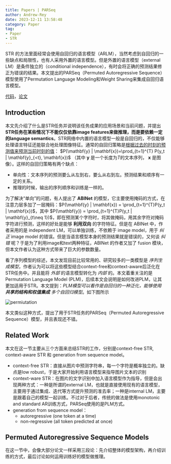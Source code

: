 ```yaml
---
title: Papers | PARSeq
author: Andrew-Rey
date: 2023-12-11 13:58:48
category: Paper
tag:
- Paper
- STR
---
```


STR 的方法里面经常会使用自回归的语言模型（ARLM），当然考虑到自回归的一些缺点和局限性，也有人采用外置的语言模型。但是外置的语言模型（external LM）是条件独立的（conditional independence），有时会将正确的预测结果修正为错误的结果。本文提出的PARSeq（Permuted Autoregressive Sequence）模型使用了Permutation Language Modeling和Weight Sharing来集成自回归语言模型。

<!--more-->

[代码](https://github.com/baudm/parseq)，[论文](https://arxiv.org/abs/2207.06966)

## Introduction

本文先介绍了什么是STR任务并说明该任务成果的应用场景和当前问题，并提出 **STR任务在某些情况下不能仅仅依靠image features来做推理，而是要依赖一定的language semantics**。STR网络中内置的语言模型一般是自回归的，不仅能够处理语言特征还能联合地处理图像特征。通常的自回归策略是<u>根据过去的时刻的预测值来预测当前时刻的值</u>： $P(\mathbf{y} | \mathbf{x})=\prod_{t=1}^{T} P(y_t | \mathbf{y}_{<t}, \mathbf{x})$ （其中 $\mathbf{y}$ 是一个长度为$T$的文本序列， $\mathbf{x}$ 是图像）。这样的自回归策略有两个缺点：

- 单向性：文本序列的预测要么从左到右，要么从右到左。预测结果和顺序有一定的关系。
- 推理的时候，输出的序列顺序和训练是一样的。

为了解决“单向”的问题，有人提出了 **ABINet** 的模型，它主要使用掩码的方式，在注意力层多加了一层掩码：$P(\mathbf{y} | \mathbf{x}) = \prod_{t=1}^{T}P(y_t | \mathbf{x})$，其中 $P(\mathbf{y}) = \prod_{t=1}^{T}P(y_t | \mathbf{y}_{t\neq 1})$，即在预测某个字符时，将其做掩码，用其余字符对掩码字符进行预测，这样的好处是能够 **利用双向** 的字符特征。但是在 ABINet 中，作者采用的是 independent LM，可以单独训练，不依赖于 image model，用于 *纠正* image model 的错误。但是当语言模型本身的预测结果就是错误的，又何谈 *纠错* 呢？于是为了利用image和text两种特征，ABINet 的作者又加了 fusion 模块，但本文作者认为这种方式带来了巨大的参数数量。

看了序列模型的综述，本文发现目前比较常用的、研究较多的一类模型是 *序列生成模型*，作者认为可以将这些模型结合context-free和context-aware后泛化在STR任务中。并且能将 *外部* 的语言模型转化为 *内部* 的。本文着重关注的是 Permutation Language Model (PLM)，后续本文会说明是如何改进PLM，让其更加适用于STR。本文提到：*PLM模型可以看作是自回归的一种泛化，能够使用 **共享的结构和权值集成** 多个自回归模型*。如下图所示

![permiutation](1703145646187.png)

本文类似这种方式，提出了用于STR任务的PARSeq（Permuted Autoregressive Sequence）模型，并且表现还不错。

## Related Work

本文在这一节主要从三个方面来总结STR的工作，分别是context-free STR, context-aware STR 和 generation from sequence model。

- context-free STR：直接从图片中预测字符串，每一个字符是概率独立的。缺点是low robust，于是大家开始利用语言模型来指导图片文本的识别
- context-ware STR：在图片的文字识别中加入语言模型作为指导，但是会出现两种方式：一种是所谓的external LM，也就是直接使用现有的语言模型，主要用于通过集成、迭代等方式提升预测的准去率；一种是internal LM，主要是跟着自己的模型一起训练。不过对于后者，传统的做法是使用monotonic and standard AR训练方式，PARSeq使用的是PLM方式。
- generation from sequence model：
  - autoregressive (one token at a time)
  - non-regressive (all token predicted at once)

## Permuted Autoregressive Sequence Models

在这一节中，会像大部分论文一样采用三段论：先介绍整体的模型架构，再介绍训练的方式，最后讨论如何运用训练好的模型做推理。